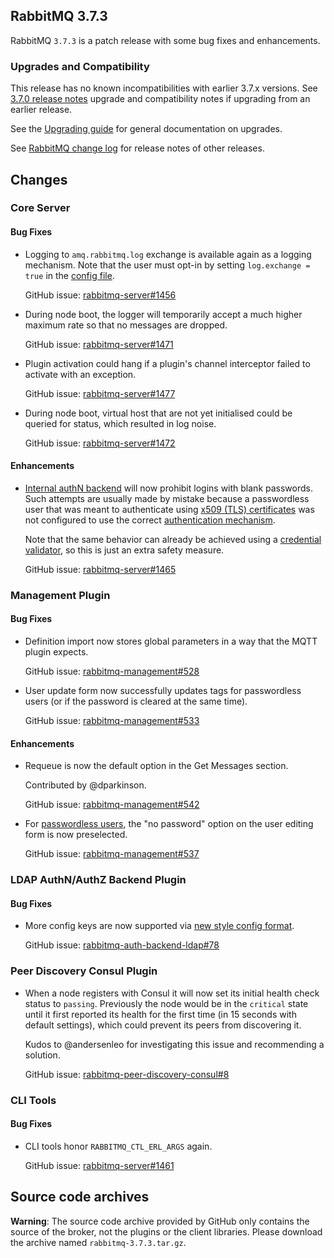 ## RabbitMQ 3.7.3

RabbitMQ `3.7.3` is a patch release with some bug fixes and enhancements.

### Upgrades and Compatibility

This release has no known incompatibilities with earlier 3.7.x versions.
See [3.7.0 release notes](https://github.com/rabbitmq/rabbitmq-server/releases/tag/v3.7.0) upgrade and compatibility notes if upgrading from an earlier release.

See the [Upgrading guide](http://www.rabbitmq.com/upgrade.html) for general documentation on upgrades.

See [RabbitMQ change log](http://www.rabbitmq.com/changelog.html) for release notes of other releases.


## Changes

### Core Server

#### Bug Fixes

 * Logging to `amq.rabbitmq.log` exchange is available again as a logging mechanism. Note that
   the user must opt-in by setting `log.exchange = true` in the [config file](http://rabbitmq.com/configure.html).
 
   GitHub issue: [rabbitmq-server#1456](https://github.com/rabbitmq/rabbitmq-server/issues/1456)

 * During node boot, the logger will temporarily accept a much higher maximum rate so that no messages are dropped.
 
   GitHub issue: [rabbitmq-server#1471](https://github.com/rabbitmq/rabbitmq-server/issues/1471)

 * Plugin activation could hang if a plugin's channel interceptor failed to activate with an exception.
 
   GitHub issue: [rabbitmq-server#1477](https://github.com/rabbitmq/rabbitmq-server/pull/1477)

 * During node boot, virtual host that are not yet initialised could be queried for status, which
   resulted in log noise.
   
   GitHub issue: [rabbitmq-server#1472](https://github.com/rabbitmq/rabbitmq-server/pull/1482)

#### Enhancements

 * [Internal authN backend](http://www.rabbitmq.com/access-control.html) will now prohibit logins with blank passwords. Such attempts
   are usually made by mistake because a passwordless user that was meant to authenticate
   using [x509 (TLS) certificates](https://github.com/rabbitmq/rabbitmq-auth-mechanism-ssl/) was not configured to use the correct [authentication
   mechanism](http://www.rabbitmq.com/authentication.html).

   Note that the same behavior can already be achieved using a [credential validator](http://www.rabbitmq.com/passwords.html), so this is
   just an extra safety measure.
   
   GitHub issue: [rabbitmq-server#1465](https://github.com/rabbitmq/rabbitmq-server/pull/1465)


### Management Plugin

#### Bug Fixes

 * Definition import now stores global parameters in a way that the MQTT plugin expects.
 
   GitHub issue: [rabbitmq-management#528](https://github.com/rabbitmq/rabbitmq-management/issues/528)

 * User update form now successfully updates tags for passwordless users (or if the password is cleared at the same time).
  
   GitHub issue: [rabbitmq-management#533](https://github.com/rabbitmq/rabbitmq-management/issues/533)

#### Enhancements

 * Requeue is now the default option in the Get Messages section.
 
   Contributed by @dparkinson.
 
   GitHub issue: [rabbitmq-management#542](https://github.com/rabbitmq/rabbitmq-management/pull/542)

 * For [passwordless users](http://www.rabbitmq.com/passwords.html), the "no password" option on the user editing form is now preselected.
 
   GitHub issue: [rabbitmq-management#537](https://github.com/rabbitmq/rabbitmq-management/issues/537)


### LDAP AuthN/AuthZ Backend Plugin

#### Bug Fixes

 * More config keys are now supported via [new style config format](http://www.rabbitmq.com/configure.html).
 
   GitHub issue: [rabbitmq-auth-backend-ldap#78](https://github.com/rabbitmq/rabbitmq-auth-backend-ldap/issues/78)


### Peer Discovery Consul Plugin

 * When a node registers with Consul it will now set its initial health check status to `passing`.
   Previously the node would be in the `critical` state until it first reported its health for the
   first time (in 15 seconds with default settings), which could prevent its peers from discovering it.
 
   Kudos to @andersenleo for investigating this issue and recommending a solution.
 
   GitHub issue: [rabbitmq-peer-discovery-consul#8](https://github.com/rabbitmq/rabbitmq-peer-discovery-consul/issues/8)


### CLI Tools

#### Bug Fixes

 * CLI tools honor `RABBITMQ_CTL_ERL_ARGS` again.
  
   GitHub issue: [rabbitmq-server#1461](https://github.com/rabbitmq/rabbitmq-server/issues/1461) 



## Source code archives

**Warning**: The source code archive provided by GitHub only contains the source of the broker,
not the plugins or the client libraries. Please download the archive named `rabbitmq-3.7.3.tar.gz`.
